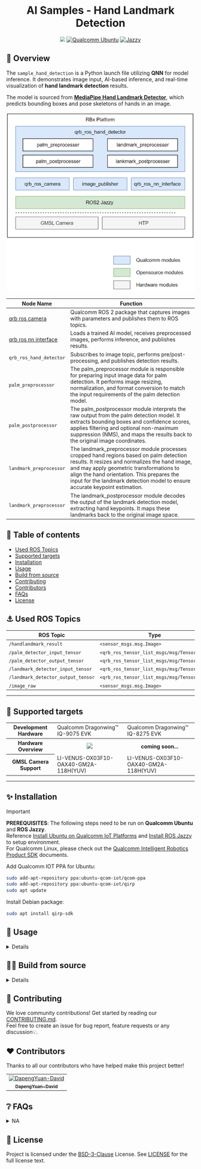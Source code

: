 <div align="center">
  <h1>AI Samples - Hand Landmark Detection</h1>
  <img src="https://github.com/qualcomm-qrb-ros/qrb_ros_samples/blob/gif/ai_vision/sample_hand_detection/resource/result.gif" style="zoom:80%;" />      
  <a href="https://ubuntu.com/download/qualcomm-iot" target="_blank"><img src="https://img.shields.io/badge/Qualcomm%20Ubuntu-E95420?style=for-the-badge&logo=ubuntu&logoColor=white" alt="Qualcomm Ubuntu"></a>
  <a href="https://docs.ros.org/en/jazzy/" target="_blank"><img src="https://img.shields.io/badge/ROS%20Jazzy-1c428a?style=for-the-badge&logo=ros&logoColor=white" alt="Jazzy"></a>
</div>


## 👋 Overview

The `sample_hand_detection` is a Python launch file utilizing **QNN** for model inference. It demonstrates image input, AI-based inference, and real-time visualization of **hand landmark detection** results.

The model is sourced from [**MediaPipe Hand Landmark Detector**](https://aihub.qualcomm.com/iot/models/mediapipe_hand?searchTerm=hand), which predicts bounding boxes and pose skeletons of hands in an image.

<div align="center">
  <img src="./resource/arch.png" alt="architecture">
</div>

| Node Name                                                    | Function                                                     |
| ------------------------------------------------------------ | ------------------------------------------------------------ |
| [qrb ros camera](https://github.com/qualcomm-qrb-ros/qrb_ros_camera) | Qualcomm ROS 2 package that captures images with parameters and publishes them to ROS topics. |
| [qrb ros nn interface](https://github.com/qualcomm-qrb-ros/qrb_ros_nn_inference) | Loads a trained AI model, receives preprocessed images, performs inference, and publishes results. |
| `qrb_ros_hand_detector`                                      | Subscribes to image topic, performs pre/post-processing, and publishes detection results. |
| `palm_preprocessor`                                      | The palm_preprocessor module is responsible for preparing input image data for palm detection. It performs image resizing, normalization, and format conversion to match the input requirements of the palm detection model. |
| `palm_postprocessor`                                      | The palm_postprocessor module interprets the raw output from the palm detection model. It extracts bounding boxes and confidence scores, applies filtering and optional non-maximum suppression (NMS), and maps the results back to the original image coordinates. |
| `landmark_preprocessor`                                      | The landmark_preprocessor module processes cropped hand regions based on palm detection results. It resizes and normalizes the hand image, and may apply geometric transformations to align the hand orientation. This prepares the input for the landmark detection model to ensure accurate keypoint estimation. |
| `landmark_preprocessor`                                      | The landmark_postprocessor module decodes the output of the landmark detection model, extracting hand keypoints. It maps these landmarks back to the original image space. |

## 🔎 Table of contents

  * [Used ROS Topics](#-used-ros-topics)
  * [Supported targets](#-supported-targets)
  * [Installation](#-installation)
  * [Usage](#-usage)
  * [Build from source](#-build-from-source)
  * [Contributing](#-contributing)
  * [Contributors](#%EF%B8%8F-contributors)
  * [FAQs](#-faqs)
  * [License](#-license)

## ⚓ Used ROS Topics

| ROS Topic                          | Type                                          | Published By            |
| --------------------------------- | --------------------------------------------- | ----------------------- |
| `/handlandmark_result`            | `<sensor_msgs.msg.Image>`                    | `qrb_ros_hand_detector` |
| `/palm_detector_input_tensor`     | `<qrb_ros_tensor_list_msgs/msg/TensorList>`  | `qrb_ros_hand_detector` |
| `/palm_detector_output_tensor`    | `<qrb_ros_tensor_list_msgs/msg/TensorList>`  | `qrb_ros_nn_inference`  |
| `/landmark_detector_input_tensor` | `<qrb_ros_tensor_list_msgs/msg/TensorList>`  | `qrb_ros_hand_detector` |
| `/landmark_detector_output_tensor`| `<qrb_ros_tensor_list_msgs/msg/TensorList>`  | `qrb_ros_nn_inference`  |
| `/image_raw`                      | `<sensor_msgs.msg.Image>`                    | `qrb_ros_camera` |

---

## 🎯 Supported targets

<table >
  <tr>
    <th>Development Hardware</th>
     <td>Qualcomm Dragonwing™ IQ-9075 EVK</td>
     <td>Qualcomm Dragonwing™ IQ-8275 EVK</td>
  </tr>
  <tr>
    <th>Hardware Overview</th>
    <th><a href="https://www.qualcomm.com/products/internet-of-things/industrial-processors/iq9-series/iq-9075"><img src="https://s7d1.scene7.com/is/image/dmqualcommprod/dragonwing-IQ-9075-EVK?$QC_Responsive$&fmt=png-alpha" width="160"></a></th>
    <th>coming soon...</th>
  </tr>
  <tr>
    <th>GMSL Camera Support</th>
    <td>LI-VENUS-OX03F10-OAX40-GM2A-118H(YUV)</td>
    <td>LI-VENUS-OX03F10-OAX40-GM2A-118H(YUV)</td>
  </tr>
</table>

---

## ✨ Installation

> [!IMPORTANT]
> **PREREQUISITES**: The following steps need to be run on **Qualcomm Ubuntu** and **ROS Jazzy**.<br>
> Reference [Install Ubuntu on Qualcomm IoT Platforms](https://ubuntu.com/download/qualcomm-iot) and [Install ROS Jazzy](https://docs.ros.org/en/jazzy/index.html) to setup environment. <br>
> For Qualcomm Linux, please check out the [Qualcomm Intelligent Robotics Product SDK](https://docs.qualcomm.com/bundle/publicresource/topics/80-70018-265/introduction_1.html?vproduct=1601111740013072&version=1.4&facet=Qualcomm%20Intelligent%20Robotics%20Product%20(QIRP)%20SDK) documents.

Add Qualcomm IOT PPA for Ubuntu:

```bash
sudo add-apt-repository ppa:ubuntu-qcom-iot/qcom-ppa
sudo add-apt-repository ppa:ubuntu-qcom-iot/qirp
sudo apt update
```

Install Debian package:

```bash
sudo apt install qirp-sdk
```


## 🚀 Usage

<details>
  <summary>Details</summary>

Run the sample on device

```bash
# setup runtime environment
source /usr/share/qirp-setup.sh

# Launch the sample hand detection node with an image publisher, You can replace 'image_path' with the path to your desired image.
ros2 launch sample_hand_detection launch_with_image_publisher.py image_path:=<path/for/your/image.jpg> model_path:=/opt/model/

# Launch the sample hand detection node with qrb_ros_camera ros node.
ros2 launch sample_hand_detection launch_with_qrb_ros_camera.py model_path:=/opt/model/
```
</details>

## 👨‍💻 Build from source

<details>
  <summary>Details</summary>

Install dependencies
```
sudo apt install ros-jazzy-rclpy \
  ros-jazzy-sensor-msgs \
  ros-jazzy-std-msgs \
  ros-jazzy-cv-bridge \
  ros-jazzy-ament-index-python \
  ros-jazzy-qrb-ros-tensor-list-msgs \
  python3-opencv \
  python3-numpy \
  ros-jazzy-image-publisher \
  ros-jazzy-qrb-ros-nn-inference \
  ros-jazzy-qrb-ros-camera
```

Download the source code and build
```bash
source /usr/share/qirp-setup.sh
git clone https://github.com/qualcomm-qrb-ros/qrb_ros_samples.git
cd qrb_ros_samples/ai_vision/sample_hand_detection
colcon build
```

Run
```bash
source install/setup.bash
ros2 launch sample_hand_detection launch_with_qrb_ros_camera.py model_path:=/opt/model/
```
</details>

## 🤝 Contributing

We love community contributions! Get started by reading our [CONTRIBUTING.md](CONTRIBUTING.md).<br>
Feel free to create an issue for bug report, feature requests or any discussion💡.

## ❤️ Contributors

Thanks to all our contributors who have helped make this project better!

<table>
  <tr>
    <td align="center"><a href="https://github.com/DapengYuan-David"><img src="https://avatars.githubusercontent.com/u/129727781?v=4" width="100" height="100" alt="DapengYuan-David"/><br /><sub><b>DapengYuan-David</b></sub></a></td>
  </tr>
</table>



## ❔ FAQs

<details>
<summary>NA</summary><br>
</details>



## 📜 License

Project is licensed under the [BSD-3-Clause](https://spdx.org/licenses/BSD-3-Clause.html) License. See [LICENSE](./LICENSE) for the full license text.
